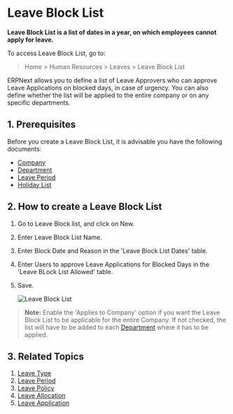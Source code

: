 # Leave Block List

**Leave Block List is a list of dates in a year, on which employees cannot apply for leave.**

 To access Leave Block List, go to:

> Home > Human Resources > Leaves > Leave Block List

ERPNext allows you to define a list of Leave Approvers who can approve Leave Applications on blocked days, in case of urgency. You can also define whether the list will be applied to the entire company or on any specific departments.

## 1. Prerequisites

Before you create a Leave Block List, it is advisable you have the following documents:

* [Company](/docs/v13/user/manual/en/setting-up/company-setup)
* [Department](/docs/v13/user/manual/en/human-resources/department)
* [Leave Period](/docs/v13/user/manual/en/human-resources/leave-period)
* [Holiday List](/docs/v13/user/manual/en/human-resources/holiday-list)


## 2. How to create a Leave Block List

1. Go to Leave Block list, and click on New.
1. Enter Leave Block List Name.
1. Enter Block Date and Reason in the 'Leave Block List Dates' table.
1. Enter Users to approve Leave Applications for Blocked Days in the 'Leave BLock List Allowed' table.
1. Save.


    <img class="screenshot" alt="Leave Block List"
    src="{{docs_base_url}}/v13/assets/img/human-resources/leave-block-list.png">

> **Note:** Enable the 'Applies to Company' option if you want the Leave Block List to be applicable for the entire Company. If not checked, the list will have to be added to each [Department](/docs/v13/user/manual/en/human-resources/department) where it has to be applied.


## 3. Related Topics

1. [Leave Type](/docs/v13/user/manual/en/human-resources/leave-type)
1. [Leave Period](/docs/v13/user/manual/en/human-resources/leave-period)
1. [Leave Policy](/docs/v13/user/manual/en/human-resources/leave-policy)
1. [Leave Allocation](/docs/v13/user/manual/en/human-resources/leave-allocation)
1. [Leave Application](/docs/v13/user/manual/en/human-resources/leave-application)

